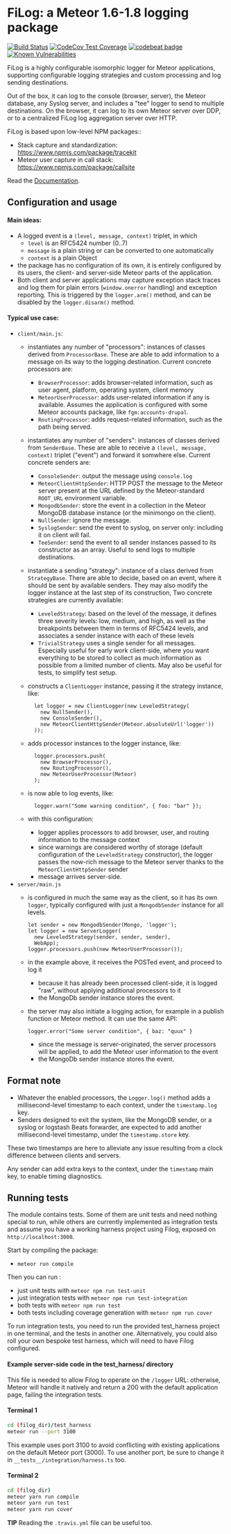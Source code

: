 FiLog: a Meteor 1.6-1.8 logging package
=======================================

[![Build Status](https://travis-ci.org/fgm/filog.svg?branch=master)](https://travis-ci.org/fgm/filog)
[![CodeCov Test Coverage](https://codecov.io/gh/fgm/filog/branch/master/graph/badge.svg)](https://codecov.io/gh/fgm/filog)
[![codebeat badge](https://codebeat.co/badges/b1379317-2bc2-4059-b640-c393f3ad20ea)](https://codebeat.co/projects/github-com-fgm-filog-63ts-source_processor)
[![Known Vulnerabilities](https://snyk.io/test/github/fgm/filog/badge.svg?targetFile=package.json)](https://snyk.io/test/github/fgm/filog?targetFile=package.json)

FiLog is a highly configurable isomorphic logger for Meteor applications,
supporting configurable logging strategies and custom processing and log sending
destinations.

Out of the box, it can log to the console (browser, server), the Meteor database,
any Syslog server, and includes a "tee" logger to send to multiple destinations.
On the browser, it can log to its own Meteor server over DDP, or to a
centralized FiLog log aggregation server over HTTP.

FiLog is based upon low-level NPM packages::

* Stack capture and standardization: https://www.npmjs.com/package/tracekit
* Meteor user capture in call stack: https://www.npmjs.com/package/callsite

Read the [Documentation](https://fgm.github.io/filog).


Configuration and usage
-----------------------

#### Main ideas:

* A logged event is a `(level, message, context)` triplet, in which
    * `level` is an RFC5424 number (0..7)
    * `message` is a plain string or can be converted to one automatically
    * `context` is a plain Object
* the package has no configuration of its own, it is entirely
  configured by its users, the client- and server-side Meteor parts of the
  application.
* Both client and server applications may capture exception stack traces and log
  them for plain errors (`window.onerror` handling) and exception reporting.
  This is triggered by the `logger.arm()` method, and can be disabled by the
  `logger.disarm()` method.

#### Typical use case:

- `client/main.js`:
  - instantiates any number of "processors": instances of classes derived from
    `ProcessorBase`. These are able to add information to a message on its way
    to the logging destination. Current concrete processors are:
    - `BrowserProcessor`: adds browser-related information, such as user
      agent, platform, operating system, client memory
    - `MeteorUserProcessor`: adds user-related information if any is
      available. Assumes the application is configured with some Meteor
      accounts package, like `fgm:accounts-drupal`.
    - `RoutingProcessor`: adds request-related information, such as the
      path being served.
  - instantiates any number of "senders": instances of classes derived from
    `SenderBase`. These are able to receive a `(level, message, context)`
    triplet ("event") and forward it somwhere else. Current concrete senders
    are:
    - `ConsoleSender`: output the message using `console.log`
    - `MeteorClientHttpSender`: HTTP POST the message to the Meteor server
      present at the URL defined by the Meteor-standard `ROOT_URL`
      environment variable.
    - `MongodbSender`: store the event in a collection in the Meteor MongoDB
      database instance (or the minimongo on the client).
    - `NullSender`: ignore the message.
    - `SyslogSender`: send the event to syslog, on server only: including it on
      client will fail.
    - `TeeSender`: send the event to all sender instances passed to its 
      constructor as an array. Useful to send logs to multiple destinations.
  - instantiate a sending "strategy": instance of a class derived from
    `StrategyBase`. There are able to decide, based on an event, where it
    should be sent by available senders. They may also modify the logger
    instance at the last step of its construction, Two concrete strategies are
    currently available:
    - `LeveledStrategy`: based on the level of the message, it defines three
      severity levels: low, medium, and high, as well as the breakpoints
      between them in terms of RFC5424 levels, and associates a sender
      instance with each of these levels
    - `TrivialStrategy` uses a single sender for all messages. Especially useful 
      for early work client-side, where you want everything to be stored to 
      collect as much information as possible from a limited number of clients.
      May also be useful for tests, to simplify test setup.
  - constructs a `ClientLogger` instance, passing it the strategy instance, like:

          let logger = new ClientLogger(new LeveledStrategy(
            new NullSender(),
            new ConsoleSender(),
            new MeteorClientHttpSender(Meteor.absoluteUrl('logger'))
          ));

  - adds processor instances to the logger instance, like:

          logger.processors.push(
            new BrowserProcessor(),
            new RoutingProcessor(),
            new MeteorUserProcessor(Meteor)
          );

  - is now able to log events, like:

          logger.warn("Some warning condition", { foo: "bar" });

  - with this configuration:
    - logger applies processors to add browser, user, and routing information
      to the message context
    - since warnings are considered worthy of storage (default configuration
      of the `LeveledStrategy` constructor), the logger passes the now-rich
      message to the Meteor server thanks to the `MeteorClientHttpSender`
      sender
    - message arrives server-side.
- `server/main.js`
  - is configured in much the same way as the client, so it has its own `logger`,
    typically configured with just a `MongodbSender` instance for all levels.

        let sender = new MongodbSender(Mongo, 'logger');
        let logger = new ServerLogger(
          new LeveledStrategy(sender, sender, sender),
          WebApp);
        logger.processors.push(new MeteorUserProcessor());

  - in the example above, it receives the POSTed event, and proceed to log it
    - because it has already been processed client-side, it is logged "raw",
      without applying additional processors to it
    - the MongoDb sender instance stores the event.
  - the server may also initiate a logging action, for example in a publish
    function or Meteor method. It can use the same API:

        logger.error("Some server condition", { baz: "quux" }

    - since the message is server-originated, the server processors will be
      applied, to add the Meteor user information to the event
    - the MongoDb sender instance stores the event.


Format note
-----------

- Whatever the enabled processors, the `Logger.log()` method adds a
  millisecond-level timestamp to each context, under the `timestamp.log` key.
- Senders designed to exit the system, like the MongoDB sender, or a syslog or
  logstash Beats forwarder, are expected to add another millisecond-level 
  timestamp, under the `timestamp.store` key.

These two timestamps are here to alleviate any issue resulting from a clock
difference between clients and servers.

Any sender can add extra keys to the context, under the `timestamp` main key,
to enable timing diagnostics.


Running tests
-------------

The module contains tests. Some of them are unit tests and need nothing special
to run, while others are currently implemented as integration tests and assume
you have a working harness project using Filog, exposed on 
`http://localhost:3000`.

Start by compiling the package:

* `meteor run compile`

Then you can run :

* just unit tests with `meteor npm run test-unit` 
* just integration tests with `meteor npm run test-integration`
* both tests with `meteor npm run test`
* both tests including coverage generation with `meteor npm run cover`
 
To run integration tests, you need to run the provided test_harness project in
one terminal, and the tests in another one. Alternatively, you could also roll
your own bespoke test harness, which will need to have Filog configured.


#### Example server-side code in the test_harness/ directory

This file is needed to allow Filog to operate on the `/logger` URL: otherwise, 
Meteor will handle it natively and return a 200 with the default application 
page, failing the integration tests.


#### Terminal 1

```bash
cd (filog_dir)/test_harness
meteor run --port 3100
```

This example uses port 3100 to avoid conflicting with existing applications on
the default Meteor port (3000). To use another port, be sure to change it in 
`__tests__/integration/harness.ts` too.


#### Terminal 2

```bash
cd (filog_dir)
meteor yarn run compile
meteor yarn run test
meteor yarn run cover
```

**TIP** Reading the `.travis.yml` file can be useful too.
